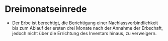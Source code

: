 # Dreimonatseinrede

- Der Erbe ist berechtigt, die Berichtigung einer Nachlassverbindlichkeit bis zum Ablauf der ersten drei Monate nach der Annahme der Erbschaft, jedoch nicht über die Errichtung des Inventars hinaus, zu verweigern.

